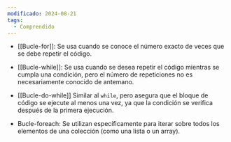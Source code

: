 ```yaml
---
modificado: 2024-08-21
tags:
  - Comprendido
---
```


- [[Bucle-for]]: Se usa cuando se conoce el número exacto de veces que se debe repetir el código.

+ [[Bucle-while]]: Se usa cuando se desea repetir el código mientras se cumpla una condición, pero el número de repeticiones no es necesariamente conocido de antemano.

- [[Bucle-do-while]] Similar al `while`, pero asegura que el bloque de código se ejecute al menos una vez, ya que la condición se verifica después de la primera ejecución.

- Bucle-foreach: Se utilizan específicamente para iterar sobre todos los elementos de una colección (como una lista o un array).